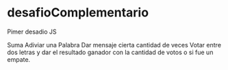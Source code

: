 # desafioComplementario

Pimer desadio JS

Suma
Adiviar una Palabra
Dar mensaje cierta cantidad de veces
Votar entre dos letras y dar el resultado ganador con la cantidad de votos o si fue un empate.

